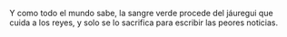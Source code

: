 Y como todo el mundo sabe, la sangre verde procede del jáuregui que cuida a los reyes, y solo se lo sacrifica para
escribir las peores noticias.